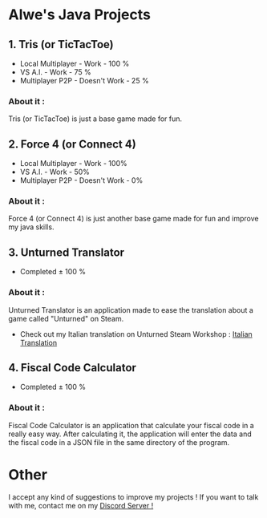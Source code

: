 # Alwe's Java Projects
## 1. Tris (or TicTacToe)
   - Local Multiplayer - Work - 100 %
   - VS A.I. - Work - 75 %
   - Multiplayer P2P - Doesn't Work - 25 %
    
   ### About it :
   Tris (or TicTacToe) is just a base game made for fun.
    
## 2. Force 4 (or Connect 4)
   - Local Multiplayer - Work - 100%
   - VS A.I. - Work - 50%
   - Multiplayer P2P - Doesn't Work - 0%
    
   ### About it :
   Force 4 (or Connect 4) is just another base game made for fun and improve my java skills.
    
## 3. Unturned Translator
   - Completed ± 100 %
    
   ### About it :
   Unturned Translator is an application made to ease the translation about a game called "Unturned" on Steam.
   - Check out my Italian translation on Unturned Steam Workshop : [Italian Translation](https://steamcommunity.com/sharedfiles/filedetails/?id=1080625737)

## 4. Fiscal Code Calculator
   - Completed ± 100 %
   
   ### About it :
   Fiscal Code Calculator is an application that calculate your fiscal code in a really easy way.
   After calculating it, the application will enter the data and the fiscal code in a JSON file in the same directory of the program.
   
# Other

I accept any kind of suggestions to improve my projects !
If you want to talk with me, contact me on my [Discord Server !](https://discord.gg/cM3C8Qm) 
